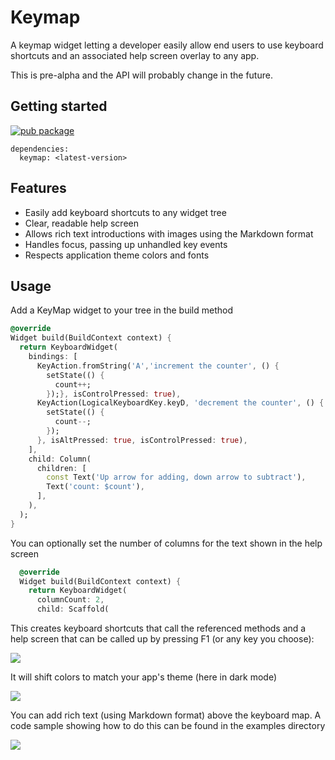 # Keymap

A keymap widget letting a developer easily allow end users to use keyboard shortcuts
and an associated help screen overlay to any app.

This is pre-alpha and the API will probably change in the future.

## Getting started

[![pub package](https://img.shields.io/pub/v/keymap.svg)](https://pub.dev/packages/keymap)

```
dependencies:
  keymap: <latest-version>
```

## Features

- Easily add keyboard shortcuts to any widget tree
- Clear, readable help screen
- Allows rich text introductions with images using the Markdown format
- Handles focus, passing up unhandled key events
- Respects application theme colors and fonts

## Usage

Add a KeyMap widget to your tree in the build method
```dart
@override
Widget build(BuildContext context) {
  return KeyboardWidget(
    bindings: [
      KeyAction.fromString('A','increment the counter', () {
        setState(() {
          count++;
        });}, isControlPressed: true),
      KeyAction(LogicalKeyboardKey.keyD, 'decrement the counter', () {
        setState(() {
          count--;
        });
      }, isAltPressed: true, isControlPressed: true),
    ],
    child: Column(
      children: [
        const Text('Up arrow for adding, down arrow to subtract'),
        Text('count: $count'),
      ],
    ),
  );
}
```

You can optionally set the number of columns for the text shown in the help screen

```dart
  @override
  Widget build(BuildContext context) {
    return KeyboardWidget(
      columnCount: 2,
      child: Scaffold(

```
This creates keyboard shortcuts that call the referenced methods and a help screen
that can be called up by pressing F1 (or any key you choose):

<p>
    <img src="https://raw.githubusercontent.com/pmutisya/keymap/main/doc/light_mode.png"/>
</p>

It will shift colors to match your app's theme (here in dark mode)

<p>
    <img src="https://raw.githubusercontent.com/pmutisya/keymap/main/doc/dark_mode.png"/>
</p>

You can add rich text (using Markdown format) above the keyboard map. A code sample
showing how to do this can be found in the examples directory

<p>
    <img src="https://raw.githubusercontent.com/pmutisya/keymap/main/doc/markdown.png"/>
</p>
